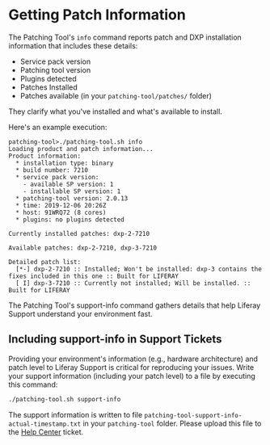 # Getting Patch Information

The Patching Tool's `info` command reports patch and DXP installation information that includes these details:

* Service pack version 
* Patching tool version 
* Plugins detected 
* Patches Installed
* Patches available (in your `patching-tool/patches/` folder)

They clarify what you've installed and what's available to install.

Here's an example execution:

``` 
patching-tool>./patching-tool.sh info
Loading product and patch information...
Product information:
  * installation type: binary
  * build number: 7210
  * service pack version:
    - available SP version: 1
    - installable SP version: 1
  * patching-tool version: 2.0.13
  * time: 2019-12-06 20:26Z
  * host: 91WRQ72 (8 cores)
  * plugins: no plugins detected

Currently installed patches: dxp-2-7210

Available patches: dxp-2-7210, dxp-3-7210

Detailed patch list:
  [*-] dxp-2-7210 :: Installed; Won't be installed: dxp-3 contains the fixes included in this one :: Built for LIFERAY
  [ I] dxp-3-7210 :: Currently not installed; Will be installed. :: Built for LIFERAY
```

The Patching Tool's support-info command gathers details that help Liferay Support understand your environment fast.

## Including support-info in Support Tickets

Providing your environment's information (e.g., hardware architecture) and patch level to Liferay Support is critical for reproducing your issues. Write your support information (including your patch level) to a file by executing this command: 

```bash
./patching-tool.sh support-info
```

The support information is written to file `patching-tool-support-info-actual-timestamp.txt` in your `patching-tool` folder. Please upload this file to the [Help Center](https://help.liferay.com/hc) ticket.
